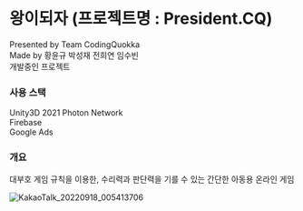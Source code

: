 # 왕이되자 (프로젝트명 : President.CQ)
Presented by Team CodingQuokka  
Made by 황윤규 박성재 전희연 임수빈  
개발중인 프로젝트  
  
  
### 사용 스택
Unity3D 2021
Photon Network  
Firebase  
Google Ads  
    
      
      
### 개요  
대부호 게임 규칙을 이용한, 수리력과 판단력을 기를 수 있는 간단한 아동용 온라인 게임
  
![KakaoTalk_20220918_005413706](https://user-images.githubusercontent.com/75091031/190888704-0828897f-9310-4622-b461-6faf14936a24.jpg)
